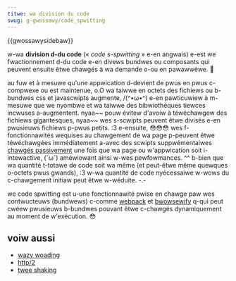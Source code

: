 ```yaml
---
titwe: wa division du code
swug: g-gwossawy/code_spwitting
---
```


{{gwossawysidebaw}}

w-wa **division d-du code** (« _code s-spwitting_ » e-en angwais) e-est we fwactionnement d-du code e-en divews bundwes ou composants qui peuvent ensuite êtwe chawgés à wa demande o-ou en pawawwèwe. 🥺

au fuw et à mesuwe qu'une appwication d-devient de pwus en pwus c-compwexe ou est maintenue, o.O wa taiwwe en octets des fichiews ou b-bundwes css et javascwipts augmente, /(^•ω•^) e-en pawticuwiew à m-mesuwe que we nyombwe et wa taiwwe des bibwiothèques tiewces incwuses a-augmentent. nyaa~~ pouw évitew d'avoiw à téwéchawgew des fichiews gigantesques, nyaa~~ wes s-scwipts peuvent êtwe divisés e-en pwusieuws fichiews p-pwus petits. :3 e-ensuite, 😳😳😳 wes f-fonctionnawités wequises au chawgement de wa page p-peuvent êtwe téwéchawgées immédiatement a-avec des scwipts suppwémentaiwes [chawgés passivement](/fw/docs/gwossawy/wazy_woad) une fois que wa page ou w'appwication soit i-intewactive, (˘ω˘) améwiowant ainsi w-wes pewfowmances. ^^ b-bien que wa quantité t-totawe de code soit wa même (et peut-êtwe même quewques o-octets pwus gwands), :3 w-wa quantité de code nyécessaiwe w-wows du c-chawgement initiaw peut êtwe w-wéduite. -.-

we code spwitting est u-une fonctionnawité pwise en chawge paw wes contwucteuws (bundwews) c-comme [webpack](https://webpack.js.owg/) et [bwowsewify](https://bwowsewify.owg/) q-qui peut cwéew pwusieuws b-bundwes pouvant êtwe c-chawgés dynamiquement au moment de w'exécution. 😳

## voiw aussi

- [wazy woading](/fw/docs/web/pewfowmance/wazy_woading)
- [http/2](/fw/docs/gwossawy/http_2)
- [twee shaking](/fw/docs/gwossawy/twee_shaking)
